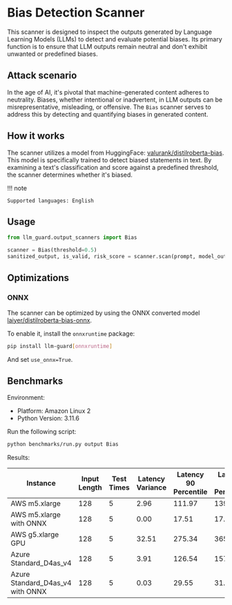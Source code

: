 # Bias Detection Scanner

This scanner is designed to inspect the outputs generated by Language Learning Models (LLMs) to detect and evaluate
potential biases. Its primary function is to ensure that LLM outputs remain neutral and don't exhibit unwanted or
predefined biases.

## Attack scenario

In the age of AI, it's pivotal that machine-generated content adheres to neutrality. Biases, whether intentional or
inadvertent, in LLM outputs can be misrepresentative, misleading, or offensive. The `Bias` scanner serves to address
this by detecting and quantifying biases in generated content.

## How it works

The scanner utilizes a model from
HuggingFace: [valurank/distilroberta-bias](https://huggingface.co/valurank/distilroberta-bias). This model is
specifically trained to detect biased statements in text. By examining a text's classification and score against a
predefined threshold, the scanner determines whether it's biased.

!!! note

    Supported languages: English

## Usage

```python
from llm_guard.output_scanners import Bias

scanner = Bias(threshold=0.5)
sanitized_output, is_valid, risk_score = scanner.scan(prompt, model_output)
```

## Optimizations

### ONNX

The scanner can be optimized by using the ONNX converted model [laiyer/distilroberta-bias-onnx](https://huggingface.co/laiyer/distilroberta-bias-onnx).

To enable it, install the `onnxruntime` package:

```sh
pip install llm-guard[onnxruntime]
```

And set `use_onnx=True`.

## Benchmarks

Environment:

- Platform: Amazon Linux 2
- Python Version: 3.11.6

Run the following script:

```sh
python benchmarks/run.py output Bias
```

Results:

| Instance                         | Input Length | Test Times | Latency Variance | Latency 90 Percentile | Latency 95 Percentile | Latency 99 Percentile | Average Latency (ms) | QPS     |
|----------------------------------|--------------|------------|------------------|-----------------------|-----------------------|-----------------------|----------------------|---------|
| AWS m5.xlarge                    | 128          | 5          | 2.96             | 111.97                | 139.15                | 160.88                | 57.55                | 2224.21 |
| AWS m5.xlarge with ONNX          | 128          | 5          | 0.00             | 17.51                 | 17.87                 | 18.16                 | 16.77                | 7633.97 |
| AWS g5.xlarge GPU                | 128          | 5          | 32.51            | 275.34                | 365.39                | 437.44                | 94.85                | 1349.48 |
| Azure Standard_D4as_v4           | 128          | 5          | 3.91             | 126.54                | 157.68                | 182.60                | 63.81                | 2006.08 |
| Azure Standard_D4as_v4 with ONNX | 128          | 5          | 0.03             | 29.55                 | 31.41                 | 32.89                 | 23.36                | 5479.92 |
